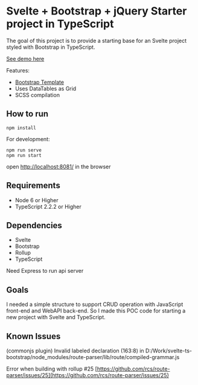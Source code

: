 ﻿
# Svelte + Bootstrap + jQuery Starter project in TypeScript

The goal of this project is to provide a starting base for an Svelte project styled with Bootstrap in TypeScript.

[See demo here](https://cryptic-dusk-82553.herokuapp.com/)


Features:

* [Bootstrap Template](https://github.com/puikinsh/gentelella)
* Uses DataTables as Grid
* SCSS compilation

## How to run
    npm install

For development:

    npm run serve
    npm run start

open [http://localhost:8081/](http://localhost:8081/) in the browser

## Requirements

* Node 6 or Higher
* TypeScript 2.2.2 or Higher 

## Dependencies

* Svelte
* Bootstrap
* Rollup
* TypeScript

Need Express to run api server

## Goals

I needed a simple structure to support CRUD operation with JavaScript front-end and WebAPI back-end.
So I made this POC code for starting a new project with Svelte and TypeScript.

## Known Issues
(commonjs plugin) Invalid labeled declaration (163:8) in D:/Work/svelte-ts-bootstrap/node_modules/route-parser/lib/route/compiled-grammar.js

Error when building with rollup #25
[https://github.com/rcs/route-parser/issues/25](https://github.com/rcs/route-parser/issues/25)